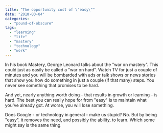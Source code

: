 ```yaml
---
title: "The opportunity cost of \"easy\""
date: "2010-03-04"
categories: 
  - "pound-of-obscure"
tags: 
  - "learning"
  - "life"
  - "mastery"
  - "technology"
  - "work"
---
```


In his book Mastery, George Leonard talks about the "war on mastery". This could just as easily be called a "war on hard". Watch TV for just a couple of minutes and you will be bombarded with ads or talk shows or news stories that show you how do something in just a couple (if that many) steps. You never see something that promises to be hard.

And yet, nearly anything worth doing - that results in growth or learning - is hard. The best you can really hope for from "easy" is to maintain what you've already got. At worse, you will lose something.

Does Google - or technology in general - make us stupid? No. But by being "easy", it removes the need, and possibly the ability, to learn. Which some might say is the same thing.
